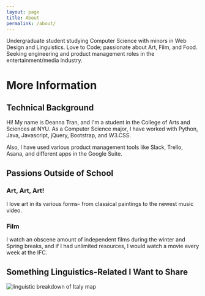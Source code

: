 ```yaml
---
layout: page
title: About
permalink: /about/
---
```


Undergraduate student studying Computer Science with minors in Web Design and Linguistics. Love to Code; passionate about Art, Film, and Food. Seeking engineering and product management roles in the entertainment/media industry. 

# More Information

## Technical Background

Hi! My name is Deanna Tran, and I'm a student in the College of Arts and Sciences  at NYU. As a Computer Science major, I have
worked with Python, Java, Javascript, jQuery, Bootstrap, and W3.CSS.

Also, I have used various product management tools like Slack, Trello, Asana, and different apps in the Google Suite.


## Passions Outside of School

### Art, Art, Art!

I love art in its various forms- from classical paintings to the newest music video.

### Film

I watch an obscene amount of independent films during the winter and Spring breaks, and if I had unlimited resources,
I would watch a movie every week at the IFC.


## Something Linguistics-Related I Want to Share

<img src = "http://bostoniano.info/wp-content/uploads/2015/08/mappa-dialetti.png" alt= "linguistic breakdown of Italy map">
